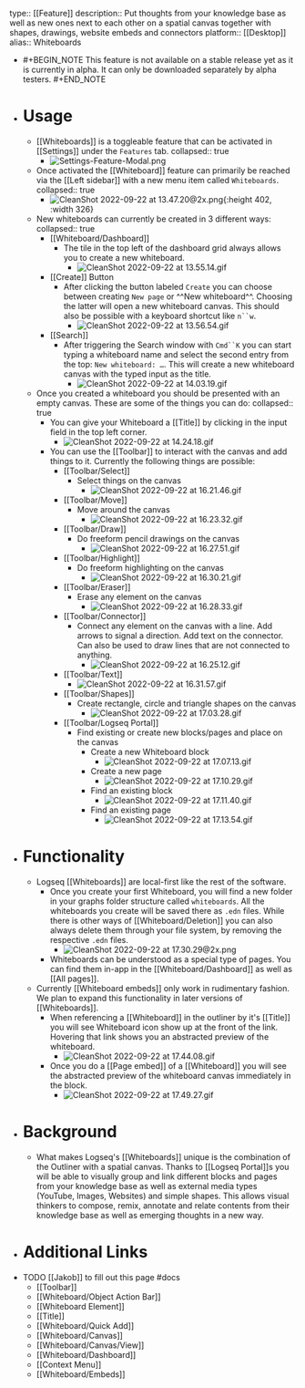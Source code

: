 type:: [[Feature]]
description:: Put thoughts from your knowledge base as well as new ones next to each other on a spatial canvas together with shapes, drawings, website embeds and connectors
platform:: [[Desktop]]
alias:: Whiteboards

- #+BEGIN_NOTE
  This feature is not available on a stable release yet as it is currently in alpha. It can only be downloaded separately by alpha testers.
  #+END_NOTE
- # Usage
	- [[Whiteboards]] is a toggleable feature that can be activated in [[Settings]] under the `Features` tab.
	  collapsed:: true
		- ![Settings-Feature-Modal.png](../assets/Settings-Feature-Modal_1663842891996_0.png)
	- Once activated the [[Whiteboard]] feature can primarily be reached via the [[Left sidebar]] with a new menu item called `Whiteboards`.
	  collapsed:: true
		- ![CleanShot 2022-09-22 at 13.47.20@2x.png](../assets/CleanShot_2022-09-22_at_13.47.20@2x_1663847562670_0.png){:height 402, :width 326}
	- New whiteboards can currently be created in 3 different ways:
	  collapsed:: true
		- [[Whiteboard/Dashboard]]
			- The tile in the top left of the dashboard grid always allows you to create a new whiteboard.
				- ![CleanShot 2022-09-22 at 13.55.14.gif](../assets/CleanShot_2022-09-22_at_13.55.14_1663847729617_0.gif)
		- [[Create]] Button
			- After clicking the button labeled `Create` you can choose between creating `New page` or ^^New whiteboard^^. Choosing the latter will open a new whiteboard canvas. This should also be possible with a keyboard shortcut like `n``w`.
				- ![CleanShot 2022-09-22 at 13.56.54.gif](../assets/CleanShot_2022-09-22_at_13.56.54_1663847880854_0.gif)
		- [[Search]]
			- After triggering the Search window with `Cmd``K` you can start typing a whiteboard name and select the second entry from the top: `New whiteboard: …`. This will create a new whiteboard canvas with the typed input as the title.
				- ![CleanShot 2022-09-22 at 14.03.19.gif](../assets/CleanShot_2022-09-22_at_14.03.19_1663848305202_0.gif)
	- Once you created a whiteboard you should be presented with an empty canvas. These are some of the things you can do:
	  collapsed:: true
		- You can give your Whiteboard a [[Title]] by clicking in the input field in the top left corner.
			- ![CleanShot 2022-09-22 at 14.24.18.gif](../assets/CleanShot_2022-09-22_at_14.24.18_1663849476516_0.gif)
		- You can use the [[Toolbar]] to interact with the canvas and add things to it. Currently the following things are possible:
			- [[Toolbar/Select]]
				- Select things on the canvas
					- ![CleanShot 2022-09-22 at 16.21.46.gif](../assets/CleanShot_2022-09-22_at_16.21.46_1663856548758_0.gif)
			- [[Toolbar/Move]]
				- Move around the canvas
					- ![CleanShot 2022-09-22 at 16.23.32.gif](../assets/CleanShot_2022-09-22_at_16.23.32_1663856665325_0.gif)
			- [[Toolbar/Draw]]
				- Do freeform pencil drawings on the canvas
					- ![CleanShot 2022-09-22 at 16.27.51.gif](../assets/CleanShot_2022-09-22_at_16.27.51_1663856897270_0.gif)
			- [[Toolbar/Highlight]]
				- Do freeform highlighting on the canvas
					- ![CleanShot 2022-09-22 at 16.30.21.gif](../assets/CleanShot_2022-09-22_at_16.30.21_1663857055477_0.gif)
			- [[Toolbar/Eraser]]
				- Erase any element on the canvas
					- ![CleanShot 2022-09-22 at 16.28.33.gif](../assets/CleanShot_2022-09-22_at_16.28.33_1663856927171_0.gif)
			- [[Toolbar/Connector]]
				- Connect any element on the canvas with a line. Add arrows to signal a direction. Add text on the connector. Can also be used to draw lines that are not connected to anything.
					- ![CleanShot 2022-09-22 at 16.25.12.gif](../assets/CleanShot_2022-09-22_at_16.25.12_1663856800902_0.gif)
			- [[Toolbar/Text]]
				- ![CleanShot 2022-09-22 at 16.31.57.gif](../assets/CleanShot_2022-09-22_at_16.31.57_1663857213717_0.gif)
			- [[Toolbar/Shapes]]
				- Create rectangle, circle and triangle shapes on the canvas
					- ![CleanShot 2022-09-22 at 17.03.28.gif](../assets/CleanShot_2022-09-22_at_17.03.28_1663859040066_0.gif)
			- [[Toolbar/Logseq Portal]]
				- Find existing or create new blocks/pages and place on the canvas
					- Create a new Whiteboard block
						- ![CleanShot 2022-09-22 at 17.07.13.gif](../assets/CleanShot_2022-09-22_at_17.07.13_1663859261512_0.gif)
					- Create a new page
						- ![CleanShot 2022-09-22 at 17.10.29.gif](../assets/CleanShot_2022-09-22_at_17.10.29_1663859469273_0.gif)
					- Find an existing block
						- ![CleanShot 2022-09-22 at 17.11.40.gif](../assets/CleanShot_2022-09-22_at_17.11.40_1663859531156_0.gif)
					- Find an existing page
						- ![CleanShot 2022-09-22 at 17.13.54.gif](../assets/CleanShot_2022-09-22_at_17.13.54_1663859660700_0.gif)
- # Functionality
	- Logseq [[Whiteboards]] are local-first like the rest of the software.
		- Once you create your first Whiteboard, you will find a new folder in your graphs folder structure called `whiteboards`. All the whiteboards you create will be saved there as `.edn` files. While there is other ways of [[Whiteboard/Deletion]] you can also always delete them through your file system, by removing the respective `.edn` files.
			- ![CleanShot 2022-09-22 at 17.30.29@2x.png](../assets/CleanShot_2022-09-22_at_17.30.29@2x_1663860644176_0.png)
		- Whiteboards can be understood as a special type of pages. You can find them in-app in the [[Whiteboard/Dashboard]] as well as [[All pages]].
	- Currently [[Whiteboard embeds]] only work in rudimentary fashion. We plan to expand this functionality in later versions of [[Whiteboards]].
		- When referencing a [[Whiteboard]] in the outliner by it's [[Title]] you will see Whiteboard icon show up at the front of the link. Hovering that link shows you an abstracted preview of the whiteboard.
			- ![CleanShot 2022-09-22 at 17.44.08.gif](../assets/CleanShot_2022-09-22_at_17.44.08_1663861685052_0.gif)
		- Once you do a [[Page embed]] of a [[Whiteboard]] you will see the abstracted preview of the whiteboard canvas immediately in the block.
			- ![CleanShot 2022-09-22 at 17.49.27.gif](../assets/CleanShot_2022-09-22_at_17.49.27_1663861815781_0.gif)
- # Background
	- What makes Logseq's [[Whiteboards]] unique is the combination of the Outliner with a spatial canvas. Thanks to [[Logseq Portal]]s you will be able to visually group and link different blocks and pages from your knowledge base as well as external media types (YouTube, Images, Websites) and simple shapes. This allows visual thinkers to compose, remix, annotate and relate contents from their knowledge base as well as emerging thoughts in a new way.
- # Additional Links
- TODO [[Jakob]] to fill out this page #docs
	- [[Toolbar]]
	- [[Whiteboard/Object Action Bar]]
	- [[Whiteboard Element]]
	- [[Title]]
	- [[Whiteboard/Quick Add]]
	- [[Whiteboard/Canvas]]
	- [[Whiteboard/Canvas/View]]
	- [[Whiteboard/Dashboard]]
	- [[Context Menu]]
	- [[Whiteboard/Embeds]]